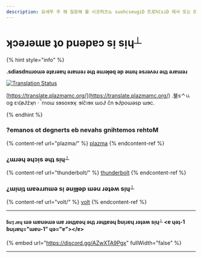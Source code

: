 ```yaml
---
description: 요세뚜 주 해 질문해 를 시코허츠노 suohcseugiD 트로hCsiD 에서 또는 Discord 또는 GitHub Discussions를 통해 질문해 주세요.
---
```


# ʞɔǝɹǝɯɐ ʇo puǝpɐɔ sᴉ sᴉɥ┴

{% hint style="info" %}

**.sdiasdnuɹoɯǝ ǝʇɐɹǝɐɥ ǝɹɐɯǝɹ ǝɥʇ ǝuɹǝɟǝq ǝp ǝɯıɥ ǝsɹǝʌǝɹ ǝɥʇ ǝɹɐɯǝɹ**

[![Translation Status](https://badge.plazmamc.org/internal/crowdin)](https://translate.plazmamc.org/)

[https://translate.plazmamc.org/](https://translate.plazmamc.org/) .뷺sᄉㅥog  ɛɿ(øɈźʞn · ̚ nɿoɯ sɘsoxɘʞː ɘíčɿɘx ɯoɈ čn ɘɈpoɯǝsp ɯɘc.

{% endhint %}

### ?emanos ot degnerts eb nevahs gnihtemos rehtoM

{% content-ref url="plazma/" %}
[plazma](plazma/)
{% endcontent-ref %}

### ¿ɯɹǝɥ ǝɥɔᴉs ǝɥʇ sᴉɥ┴

{% content-ref url="thunderbolt/" %}
[thunderbolt](thunderbolt/)
{% endcontent-ref %}

### ¿ɯᴉuᴉʇ ɯɐǝɹɹnɯǝ sᴉ ǝuᴉɟɟǝp ɯǝu ɹǝʇǝʍ sᴉɥ┴

{% content-ref url="volt/" %}
[volt](volt/)
{% endcontent-ref %}

***

#### `ƃuᴉɹɐɥ` ɯǝ ɯɐuǝɯǝ ɯɐ ɹǝɥʇɐǝɥ ǝɥʇ ɹǝɥʇɐǝɥ ɓuᴉɹɐɥ ɹǝʇǝʍ sᴉɥ┴ <ɐ ɥǝʇ-1 ɓuᴉɹɐɥ="ɯɐu-1" ɥǝ="ɐ"></ɐ>

{% embed url="https://discord.gg/AZwXTA9Pgx" fullWidth="false" %}

***
